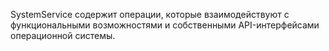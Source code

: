 ﻿SystemService содержит операции, которые взаимодействуют с функциональными возможностями и собственными API-интерфейсами операционной системы.
